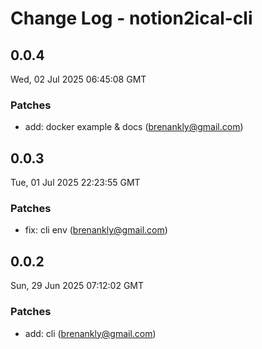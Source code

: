 # Change Log - notion2ical-cli

<!-- This log was last generated on Wed, 02 Jul 2025 06:45:08 GMT and should not be manually modified. -->

<!-- Start content -->

## 0.0.4

Wed, 02 Jul 2025 06:45:08 GMT

### Patches

- add: docker example & docs (brenankly@gmail.com)

## 0.0.3

Tue, 01 Jul 2025 22:23:55 GMT

### Patches

- fix: cli env (brenankly@gmail.com)

## 0.0.2

Sun, 29 Jun 2025 07:12:02 GMT

### Patches

- add: cli (brenankly@gmail.com)
